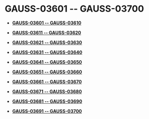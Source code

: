 # GAUSS-03601 -- GAUSS-03700<a name="EN-US_TOPIC_0302073510"></a>

-   **[GAUSS-03601 -- GAUSS-03610](gauss-03601----gauss-03610.md)**  

-   **[GAUSS-03611 -- GAUSS-03620](gauss-03611----gauss-03620.md)**  

-   **[GAUSS-03621 -- GAUSS-03630](gauss-03621----gauss-03630.md)**  

-   **[GAUSS-03631 -- GAUSS-03640](gauss-03631----gauss-03640.md)**  

-   **[GAUSS-03641 -- GAUSS-03650](gauss-03641----gauss-03650.md)**  

-   **[GAUSS-03651 -- GAUSS-03660](gauss-03651----gauss-03660.md)**  

-   **[GAUSS-03661 -- GAUSS-03670](gauss-03661----gauss-03670.md)**  

-   **[GAUSS-03671 -- GAUSS-03680](gauss-03671----gauss-03680.md)**  

-   **[GAUSS-03681 -- GAUSS-03690](gauss-03681----gauss-03690.md)**  

-   **[GAUSS-03691 -- GAUSS-03700](gauss-03691----gauss-03700.md)**  


